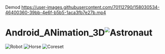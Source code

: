 
Demod
https://user-images.githubusercontent.com/70112790/158030534-46400360-39bb-4e6f-b5b5-1aca3fb7e27b.mp4

# Android_ANimation_3D![Astronaut](https://user-images.githubusercontent.com/70112790/158030400-5723291b-5eb5-4d18-8c5f-61cd73de6358.jpeg)
![Robot](https://user-images.githubusercontent.com/70112790/158030402-0477bdfd-c621-4468-a399-b6578ba2c239.jpeg)
![Horse](https://user-images.githubusercontent.com/70112790/158030403-0c9d2db3-6784-4e74-a2c3-f976936d558c.jpeg)
![Coreset](https://user-images.githubusercontent.com/70112790/158030405-cc42d5cc-f34b-4d81-be98-bda12a3e4990.jpeg)
